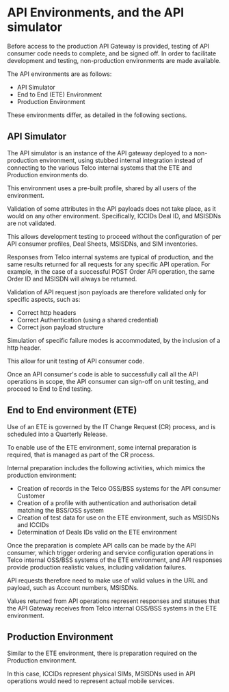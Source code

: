 # API Environments, and the API simulator

Before access to the production API Gateway is provided, testing of API consumer code needs to complete, and be signed off. In order to facilitate development and testing, non-production environments are made available.

The API environments are as follows:

- API Simulator
- End to End (ETE) Environment
- Production Environment

These environments differ, as detailed in the following sections.

## API Simulator

The API simulator is an instance of the API gateway deployed to a non-production environment, using stubbed internal integration instead of connecting to the various Telco internal systems that the ETE and Production environments do.

This environment uses a pre-built profile, shared by all users of the environment.

Validation of some attributes in the API payloads does not take place, as it would on any other environment. Specifically, ICCIDs Deal ID, and MSISDNs are not validated.

This allows development testing to proceed without the configuration of per API consumer profiles,
Deal Sheets, MSISDNs, and SIM inventories.

Responses from Telco internal systems are typical of production, and the same results returned for all requests for any specific API operation. For example, in the case of a successful POST Order API operation, the same Order ID and MSISDN will always be returned.

Validation of API request json payloads are therefore validated only for specific aspects, such as:

- Correct http headers
- Correct Authentication (using a shared credential)
- Correct json payload structure

Simulation of specific failure modes is accommodated, by the inclusion of a http header.

This allow for unit testing of API consumer code.

Once an API consumer's code is able to successfully call all the API operations in scope, the API consumer can sign-off on unit testing, and proceed to End to End testing.

## End to End environment (ETE)

Use of an ETE is governed by the IT Change Request (CR) process, and is scheduled into a Quarterly Release.

To enable use of the ETE environment, some internal preparation is required, that is managed as part of the CR process.

Internal preparation includes the following activities, which mimics the production environment:

- Creation of records in the Telco OSS/BSS systems for the API consumer Customer
- Creation of a profile with authentication and authorisation detail matching the BSS/OSS system
- Creation of test data for use on the ETE environment, such as MSISDNs and ICCIDs
- Determination of Deals IDs valid on the ETE environment

Once the preparation is complete API calls can be made by the API consumer, which trigger ordering and service configuration operations in Telco internal OSS/BSS systems of the ETE environment, and API responses provide production realistic values, including validation failures.

API requests therefore need to make use of valid values in the URL and payload, such as Account numbers, MSISDNs.

Values returned from API operations represent responses and statuses that the API Gateway receives from Telco internal OSS/BSS systems in the ETE environment.

## Production Environment

Similar to the ETE environment, there is preparation required on the Production environment.

In this case, ICCIDs represent physical SIMs, MSISDNs used in API operations would need to represent actual mobile services.
